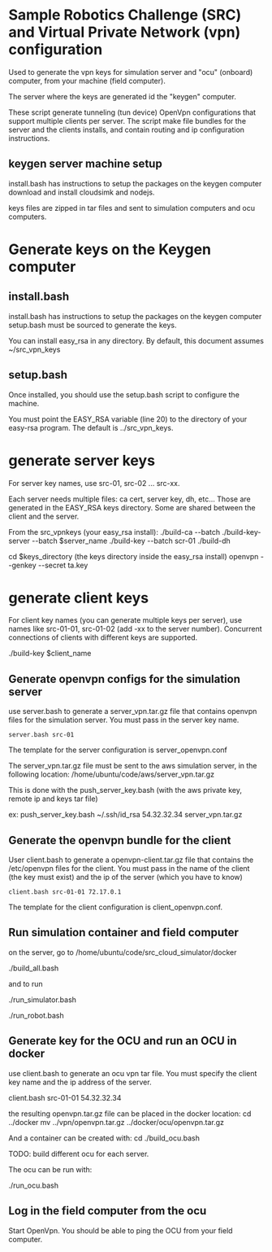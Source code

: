 
# Sample Robotics Challenge (SRC) and Virtual Private Network (vpn) configuration

Used to generate the vpn keys for simulation server and "ocu" (onboard) computer, from
your machine (field computer).

The server where the keys are generated id the "keygen" computer.

These script generate tunneling (tun device) OpenVpn configurations that support multiple clients
per server. The script make file bundles for the server and the clients installs, and contain
routing and ip configuration instructions.

## keygen server machine setup

install.bash has instructions to setup the packages on the keygen computer
download and install cloudsimk and nodejs.


keys files are zipped in tar files and sent to simulation computers and ocu computers.

# Generate keys on the Keygen computer

## install.bash ##

install.bash has instructions to setup the packages on the keygen computer
setup.bash must be sourced to generate the keys.

You can install easy_rsa in any directory. By default, this document assumes
~/src_vpn_keys

## setup.bash ##

Once installed, you should use the setup.bash script to configure the machine.

You must point the EASY_RSA
variable (line 20) to the directory of your easy-rsa program. The default
is ../src_vpn_keys.

# generate server keys #

For server key names, use src-01, src-02 ... src-xx.

Each server needs multiple files: ca cert, server key, dh, etc... Those are
generated in the EASY_RSA keys directory. Some are shared between the client and the server.

From the src_vpnkeys (your easy_rsa install):
./build-ca --batch
./build-key-server --batch $server_name
./build-key --batch scr-01
./build-dh

cd $keys_directory (the keys directory inside the easy_rsa install)
openvpn --genkey --secret ta.key

# generate client keys #

For client key names (you can generate multiple keys per server), use  names like src-01-01, src-01-02 (add -xx to
the server number). Concurrent connections of clients with different keys are supported.

./build-key $client_name

## Generate openvpn configs for the simulation server ##

use server.bash to generate a server_vpn.tar.gz file that contains openvpn files for the simulation server.
You must pass in the server key name.

`server.bash src-01`

The template for the server configuration is server_openvpn.conf

The server_vpn.tar.gz file must be sent to the aws simulation server, in the following location:
/home/ubuntu/code/aws/server_vpn.tar.gz

This is done with the push_server_key.bash (with the aws private key, remote ip and keys tar file)

ex: push_server_key.bash ~/.ssh/id_rsa 54.32.32.34 server_vpn.tar.gz

## Generate the openvpn bundle for the client ##

User client.bash to generate a openvpn-client.tar.gz file that contains the /etc/openvpn files for the client.
You must pass in the name of the client (the key must exist) and the ip of the server (which you have to know)

`client.bash src-01-01 72.17.0.1`

The template for the client configuration is client_openvpn.conf.


## Run simulation container and field computer

on the server, go to
/home/ubuntu/code/src_cloud_simulator/docker

  ./build_all.bash

and to run

  ./run_simulator.bash

  ./run_robot.bash


## Generate key for the OCU and run an OCU in docker

use client.bash to generate an ocu vpn tar file. You must specify the client key name and
the ip address of the server.

  client.bash src-01-01 54.32.32.34

the resulting openvpn.tar.gz file can be placed in the docker location:
  cd ../docker
  mv ../vpn/openvpn.tar.gz ../docker/ocu/openvpn.tar.gz

And a container can be created with:
  cd ./build_ocu.bash

TODO: build different ocu for each server.

The ocu can be run with:

  ./run_ocu.bash


## Log in the field computer from the ocu

Start OpenVpn. You should be able to ping the OCU from your field computer.

